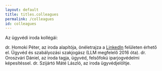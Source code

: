 ```yaml
---
layout: default
title: titles.colleagues
permalink: /colleagues
id: colleagues
---
```

Az ügyvédi iroda kollégái:

dr. Homoki Péter, az iroda alapítója, önéletrajza a <a href="https://www.linkedin.com/in/homoki">LinkedIn</a> felületen érhető el. Ügyvéd és szabályozási szakjogász (LLM megfelelő 2016 óta).
dr. Oroszvári Dániel, az iroda tagja, ügyvéd, felsőfokú iparjogvédelmi képesítéssel.
dr. Szijártó Máté László, az iroda ügyvédjelöltje.
